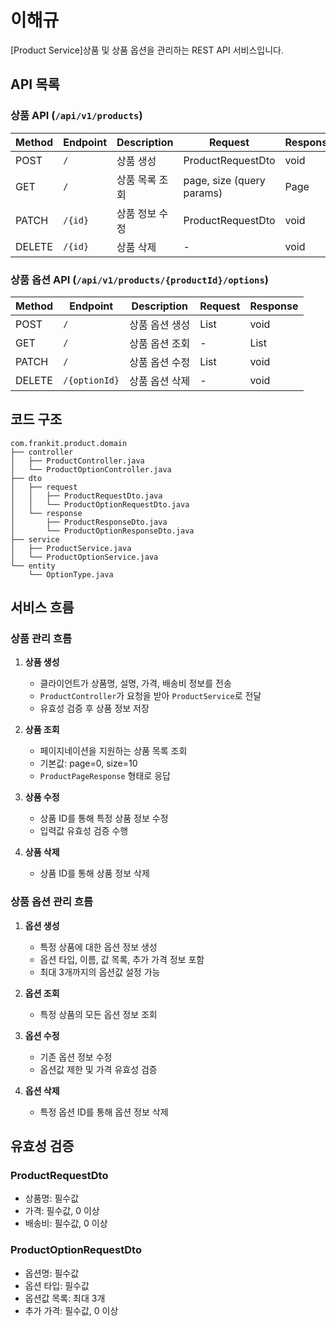# 이해규 

[Product Service]상품 및 상품 옵션을 관리하는 REST API 서비스입니다.

## API 목록

### 상품 API (`/api/v1/products`)

| Method | Endpoint | Description | Request | Response |
|--------|----------|-------------|----------|-----------|
| POST | `/` | 상품 생성 | ProductRequestDto | void |
| GET | `/` | 상품 목록 조회 | page, size (query params) | Page<ProductResponseDto> |
| PATCH | `/{id}` | 상품 정보 수정 | ProductRequestDto | void |
| DELETE | `/{id}` | 상품 삭제 | - | void |

### 상품 옵션 API (`/api/v1/products/{productId}/options`)

| Method | Endpoint | Description | Request | Response |
|--------|----------|-------------|----------|-----------|
| POST | `/` | 상품 옵션 생성 | List<ProductOptionRequestDto> | void |
| GET | `/` | 상품 옵션 조회 | - | List<ProductOptionResponseDto> |
| PATCH | `/` | 상품 옵션 수정 | List<ProductOptionRequestDto> | void |
| DELETE | `/{optionId}` | 상품 옵션 삭제 | - | void |

## 코드 구조

```
com.frankit.product.domain
├── controller
│   ├── ProductController.java
│   └── ProductOptionController.java
├── dto
│   ├── request
│   │   ├── ProductRequestDto.java
│   │   └── ProductOptionRequestDto.java
│   └── response
│       ├── ProductResponseDto.java
│       └── ProductOptionResponseDto.java
├── service
│   ├── ProductService.java
│   └── ProductOptionService.java
└── entity
    └── OptionType.java
```

## 서비스 흐름

### 상품 관리 흐름

1. **상품 생성**
    - 클라이언트가 상품명, 설명, 가격, 배송비 정보를 전송
    - `ProductController`가 요청을 받아 `ProductService`로 전달
    - 유효성 검증 후 상품 정보 저장

2. **상품 조회**
    - 페이지네이션을 지원하는 상품 목록 조회
    - 기본값: page=0, size=10
    - `ProductPageResponse` 형태로 응답

3. **상품 수정**
    - 상품 ID를 통해 특정 상품 정보 수정
    - 입력값 유효성 검증 수행

4. **상품 삭제**
    - 상품 ID를 통해 상품 정보 삭제

### 상품 옵션 관리 흐름

1. **옵션 생성**
    - 특정 상품에 대한 옵션 정보 생성
    - 옵션 타입, 이름, 값 목록, 추가 가격 정보 포함
    - 최대 3개까지의 옵션값 설정 가능

2. **옵션 조회**
    - 특정 상품의 모든 옵션 정보 조회

3. **옵션 수정**
    - 기존 옵션 정보 수정
    - 옵션값 제한 및 가격 유효성 검증

4. **옵션 삭제**
    - 특정 옵션 ID를 통해 옵션 정보 삭제

## 유효성 검증

### ProductRequestDto
- 상품명: 필수값
- 가격: 필수값, 0 이상
- 배송비: 필수값, 0 이상

### ProductOptionRequestDto
- 옵션명: 필수값
- 옵션 타입: 필수값
- 옵션값 목록: 최대 3개
- 추가 가격: 필수값, 0 이상